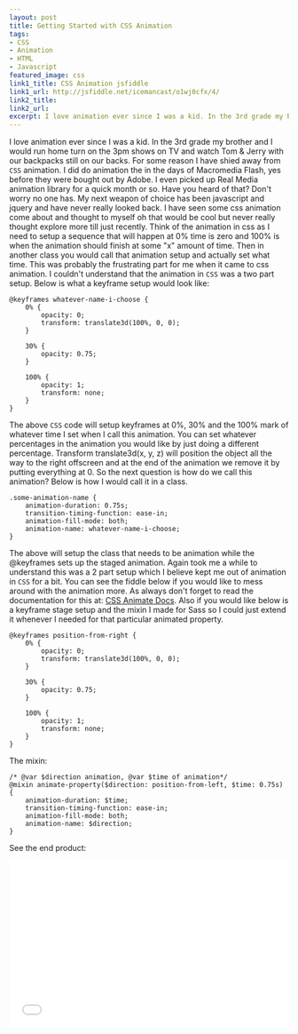 ```yaml
---
layout: post
title: Getting Started with CSS Animation
tags:
- CSS
- Animation
- HTML
- Javascript
featured_image: css
link1_title: CSS Animation jsfiddle
link1_url: http://jsfiddle.net/icemancast/o1wj0cfx/4/
link2_title:
link2_url:
excerpt: I love animation ever since I was a kid. In the 3rd grade my brother and I would run home turn on the 3pm shows on TV and watch Tom & Jerry with our backpacks still on our backs.
---
```

I love animation ever since I was a kid. In the 3rd grade my brother and I would run home turn on the 3pm shows on TV and watch Tom & Jerry with our backpacks still on our backs. For some reason I have shied away from `CSS` animation. I did do animation the in the days of Macromedia Flash, yes before they were bought out by Adobe. I even picked up Real Media animation library for a quick month or so. Have you heard of that? Don't worry no one has. My next weapon of choice has been javascript and jquery and have never really looked back. I have seen some css animation come about and thought to myself oh that would be cool but never really thought explore more till just recently. Think of the animation in css as I need to setup a sequence that will happen at 0% time is zero and 100% is when the animation should finish at some "x" amount of time. Then in another class you would call that animation setup and actually set what time. This was probably the frustrating part for me when it came to css animation. I couldn't understand that the animation in `CSS` was a two part setup. Below is what a keyframe setup would look like:

    @keyframes whatever-name-i-choose {
        0% {
            opacity: 0;
            transform: translate3d(100%, 0, 0);
        }

        30% {
            opacity: 0.75;
        }

        100% {
            opacity: 1;
            transform: none;
        }
    }

The above `CSS` code will setup keyframes at 0%, 30% and the 100% mark of whatever time I set when I call this animation. You can set whatever percentages in the animation you would like by just doing a different percentage. Transform translate3d(x, y, z) will position the object all the way to the right offscreen and at the end of the animation we remove it by putting everything at 0. So the next question is how do we call this animation? Below is how I would call it in a class.

    .some-animation-name {
        animation-duration: 0.75s;
        transition-timing-function: ease-in;
        animation-fill-mode: both;
        animation-name: whatever-name-i-choose;
    }

The above will setup the class that needs to be animation while the @keyframes sets up the staged animation. Again took me a while to understand this was a 2 part setup which I believe kept me out of animation in `CSS` for a bit. You can see the fiddle below if you would like to mess around with the animation more. As always don't forget to read the documentation for this at: [CSS Animate Docs](http://www.w3schools.com/css/css3_animations.asp). Also if you would like below is a keyframe stage setup and the mixin I made for Sass so I could just extend it whenever I needed for that particular animated property.

    @keyframes position-from-right {
        0% {
            opacity: 0;
            transform: translate3d(100%, 0, 0);
        }

        30% {
            opacity: 0.75;
        }

        100% {
            opacity: 1;
            transform: none;
        }
    }

The mixin:

    /* @var $direction animation, @var $time of animation*/
    @mixin animate-property($direction: position-from-left, $time: 0.75s) {
        animation-duration: $time;
        transition-timing-function: ease-in;
        animation-fill-mode: both;
        animation-name: $direction;
    }

See the end product:

<iframe width="100%" height="300" src="//jsfiddle.net/icemancast/o1wj0cfx/4/embedded/" allowfullscreen="allowfullscreen" frameborder="0"></iframe>